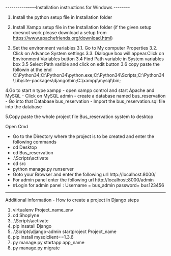 ---------------Installation instructions for Windows --------

1. Install the python setup file in Installation folder

2. Install Xampp setup file in the Installation folder (if the given setup doesnot work please download a setup from https://www.apachefriends.org/download.html)

3. Set the environment variables 
	3.1. Go to My computer Properties
	3.2. Click on Advance System settings 
	3.3. Dialogue box will appear.Click on Environment Variables button
	3.4  Find Path variable in System variables box
	3.5 Select Path varible and click on edit button
	3.6 copy paste the followin at the end 
C:\Python34;C:\Python34\python.exe;C:\Python34\Scripts\;C:\Python34\Lib\site-packages\django\bin;C:\xampp\mysql\bin;

4.Go to start n type xampp
  	- open xampp control and start Apache and MySQL
	- Click on MySQL admin 
	- create a database named bus_reservation
	- Go into that Database bus_reservation
	- Import the bus_reservation.sql file into the database

5.Copy paste the whole project file  Bus_reservation system to desktop

Open Cmd
 - Go to the Directory where the project is to be created and enter the following commands
 - cd Desktop
 - cd Bus_reservation
 - .\Scripts\activate
 - cd src
 - python manage.py runserver
 - Goto your Browser and enter the following url
	http://localhost:8000/
 - For admin panel enter the following url
	http://localhost:8000/admin
 - #Login for admin panel :
 	Username = bus_admin
	password= bus123456 

-------------------------------------------------------------------------------------------------------------------

Additional information - How to create a project in Django steps

1. virtualenv Project_name_env
2. cd Shoplyne
3. .\Scripts\activate
4. pip insatall Django
5. .\Scripts\django-admin startproject Project_name
6. pip install mysqlclient==1.3.6
7. py manage.py startapp app_name
8. py manage.py migrate
